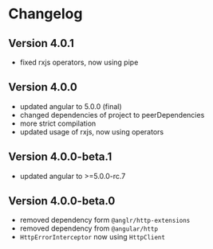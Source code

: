 # Changelog

## Version 4.0.1
 - fixed rxjs operators, now using pipe

## Version 4.0.0
 - updated angular to 5.0.0 (final)
 - changed dependencies of project to peerDependencies
 - more strict compilation
 - updated usage of rxjs, now using operators

## Version 4.0.0-beta.1
 - updated angular to >=5.0.0-rc.7

## Version 4.0.0-beta.0
 - removed dependency form `@anglr/http-extensions`
 - removed dependency from `@angular/http`
 - `HttpErrorInterceptor` now using `HttpClient`